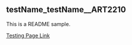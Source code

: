 ## testName_testName__ART2210

This is a README sample.


[Testing Page Link](https://creativecodingart2210fall2019section2.github.io/testName_testName__ART2210/testCoding/index.html)

